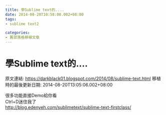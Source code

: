 ```yaml
---
title: 學Sublime text的....
date: 2014-08-20T10:58:00.002+08:00
tags: 
- sublime text2

categories:
- 舊部落格移植文章
---
```


# 學Sublime text的....

原文連結: https://darkblack01.blogspot.com/2014/08/sublime-text.html
移植時的最後更新日期: 2014-08-20T13:05:06.002+08:00

很多功能直接Demo給你看<br />Ctrl+D迷住我了<br /><a href="http://blog.edenyeh.com/sublimetext/sublime-text-firstclass/">http://blog.edenyeh.com/sublimetext/sublime-text-firstclass/</a>
